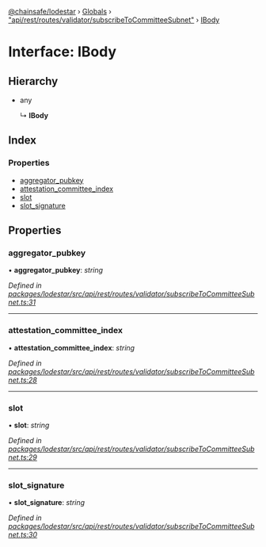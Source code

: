 [@chainsafe/lodestar](../README.md) › [Globals](../globals.md) › ["api/rest/routes/validator/subscribeToCommitteeSubnet"](../modules/_api_rest_routes_validator_subscribetocommitteesubnet_.md) › [IBody](_api_rest_routes_validator_subscribetocommitteesubnet_.ibody.md)

# Interface: IBody

## Hierarchy

* any

  ↳ **IBody**

## Index

### Properties

* [aggregator_pubkey](_api_rest_routes_validator_subscribetocommitteesubnet_.ibody.md#aggregator_pubkey)
* [attestation_committee_index](_api_rest_routes_validator_subscribetocommitteesubnet_.ibody.md#attestation_committee_index)
* [slot](_api_rest_routes_validator_subscribetocommitteesubnet_.ibody.md#slot)
* [slot_signature](_api_rest_routes_validator_subscribetocommitteesubnet_.ibody.md#slot_signature)

## Properties

###  aggregator_pubkey

• **aggregator_pubkey**: *string*

*Defined in [packages/lodestar/src/api/rest/routes/validator/subscribeToCommitteeSubnet.ts:31](https://github.com/ChainSafe/lodestar/blob/5eceb6c26/packages/lodestar/src/api/rest/routes/validator/subscribeToCommitteeSubnet.ts#L31)*

___

###  attestation_committee_index

• **attestation_committee_index**: *string*

*Defined in [packages/lodestar/src/api/rest/routes/validator/subscribeToCommitteeSubnet.ts:28](https://github.com/ChainSafe/lodestar/blob/5eceb6c26/packages/lodestar/src/api/rest/routes/validator/subscribeToCommitteeSubnet.ts#L28)*

___

###  slot

• **slot**: *string*

*Defined in [packages/lodestar/src/api/rest/routes/validator/subscribeToCommitteeSubnet.ts:29](https://github.com/ChainSafe/lodestar/blob/5eceb6c26/packages/lodestar/src/api/rest/routes/validator/subscribeToCommitteeSubnet.ts#L29)*

___

###  slot_signature

• **slot_signature**: *string*

*Defined in [packages/lodestar/src/api/rest/routes/validator/subscribeToCommitteeSubnet.ts:30](https://github.com/ChainSafe/lodestar/blob/5eceb6c26/packages/lodestar/src/api/rest/routes/validator/subscribeToCommitteeSubnet.ts#L30)*
